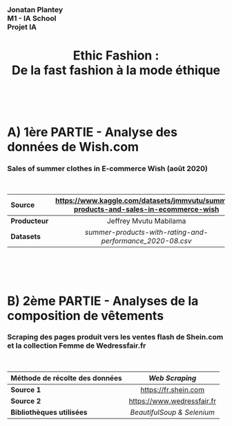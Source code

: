 <div align="left"> <h3>Jonatan Plantey<br/>
M1 - IA School<br/>
Projet IA
</h3> </div>
<div align="center"> <h1>Ethic Fashion : <br/> De la fast fashion à la mode éthique</h1> </div>
</br></br></br>

<div align="left"> <h1> A) 1ère PARTIE - Analyse des données de Wish.com</h1> </div>
<div align="left"> <h3> Sales of summer clothes in E-commerce Wish (août 2020)</h3> </div>

</br>

|**Source**|https://www.kaggle.com/datasets/jmmvutu/summer-products-and-sales-in-ecommerce-wish|
|:-|:-:|
|**Producteur**|Jeffrey Mvutu Mabilama|
|**Datasets**|<i>summer-products-with-rating-and-performance_2020-08.csv</i>

</br></br></br>

<div align="left"> <h1> B) 2ème PARTIE - Analyses de la composition de vêtements</h1> </div>
<div align="left"> <h3> Scraping des pages produit vers les ventes flash de Shein.com et la collection Femme de Wedressfair.fr</h3> </div>

</br>

|**Méthode de récolte des données**|<i>Web Scraping</i>|
|:-|:-:|
|**Source 1**|https://fr.shein.com|
|**Source 2**|https://www.wedressfair.fr|
|**Bibliothèques utilisées**|<i>BeautifulSoup & Selenium</i>|
